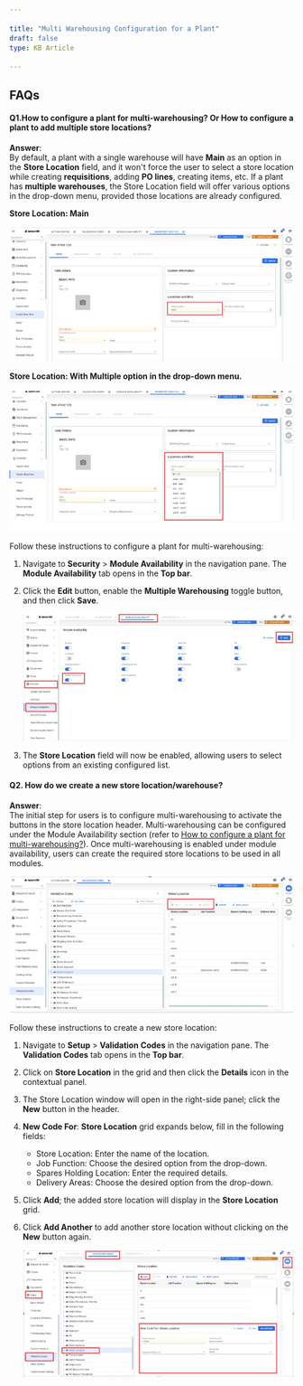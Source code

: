 ```yaml
---  
 
title: "Multi Warehousing Configuration for a Plant"  
draft: false 
type: KB Article
 
---
```

## FAQs

#### Q1.How to configure a plant for multi-warehousing? Or How to configure a plant to add multiple store locations?

**Answer**:   
By default, a plant with a single warehouse will have **Main** as an option in the **Store
Location** field, and it won't force the user to select a store location while creating **requisitions**,
adding **PO lines**, creating items, etc. If a plant has **multiple warehouses**, the Store Location
field will offer various options in the drop-down menu, provided those locations are already
configured.

**Store Location: Main**

 ![](../assets/kb-articles/Label_Printing/MWC1.jpg)

**Store Location: With Multiple option in the drop-down menu.**

![](../assets/kb-articles/Label_Printing/MWC2.jpg)



Follow these instructions to configure a plant for multi-warehousing: 
1. Navigate to **Security** > **Module Availability** in the navigation pane. The **Module Availability**
tab opens in the **Top bar**.

2. Click the **Edit** button, enable the **Multiple Warehousing** toggle button, and then click **Save**.

    ![](../assets/kb-articles/Label_Printing/MWC3.jpg)


3. The **Store Location** field will now be enabled, allowing users to select options from an
existing configured list.

#### Q2. How do we create a new store location/warehouse?

**Answer**:   
The initial step for users is to configure multi-warehousing to activate the buttons in the
store location header. Multi-warehousing can be configured under the Module Availability
section (refer to [How to configure a plant for multi-warehousing?](Multi-Warehousing_Configuration_for_a_Plant.md#q1how-to-configure-a-plant-for-multi-warehousing-or-how-to-configure-a-plant-to-add-multiple-store-locations)). Once multi-warehousing is
enabled under module availability, users can create the required store locations to be used in all
modules.  

![](../assets/kb-articles/Label_Printing/MWC4.jpg)


Follow these instructions to create a new store location:
1. Navigate to **Setup** > **Validation** **Codes** in the navigation pane. The **Validation Codes** tab
opens in the **Top bar**.
2. Click on **Store Location** in the grid and then click the **Details** icon in the contextual panel.
3. The Store Location window will open in the right-side panel; click the **New** button in the
header.
4. **New Code For**: **Store Location** grid expands below, fill in the following fields:
    * Store Location: Enter the name of the location.
    * Job Function: Choose the desired option from the drop-down.
    * Spares Holding Location: Enter the required details.
    * Delivery Areas: Choose the desired option from the drop-down.
5. Click **Add**; the added store location will display in the **Store Location** grid.

6. Click **Add Another** to add another store location without clicking on the **New** button again.

    ![](../assets/kb-articles/Label_Printing/MWC5.jpg)



